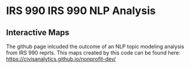 # IRS 990 IRS 990 NLP Analysis
## Interactive Maps

The github page inlcuded the outcome of an NLP topic modeling analysis from IRS 990 reprts. This maps created by this code can be found here: https://civisanalytics.github.io/nonprofit-dev/
